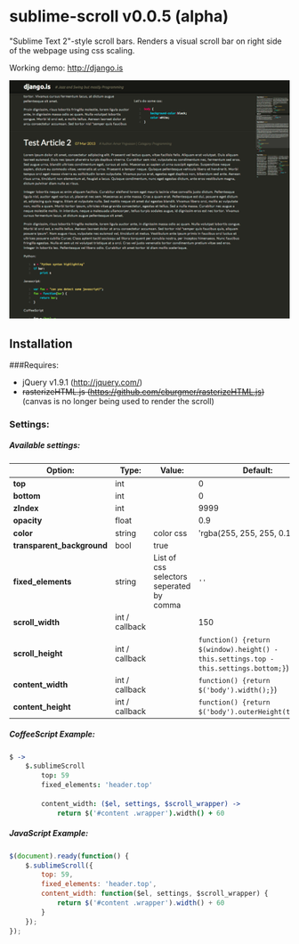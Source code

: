 sublime-scroll v0.0.5 (alpha)
====================

"Sublime Text 2"-style scroll bars. Renders a visual scroll bar on right side of the webpage using css scaling.

Working demo: http://django.is

![django.is screenshot](docs/django.is.png)

## Installation

###Requires:

* jQuery v1.9.1 (http://jquery.com/)
* ~~rasterizeHTML.js (https://github.com/cburgmer/rasterizeHTML.js)~~ (canvas is no longer being used to render the scroll)

### Settings:
##### Available settings:
Option:                    | Type:  | Value: | Default:
-------------------------- | ------ | ------ | --------
__top__                    | int    |        | 0
__bottom__                 | int    |        | 0
__zIndex__                 | int    |        | 9999
__opacity__                | float  |        | 0.9
__color__                  | string | color css | 'rgba(255, 255, 255, 0.1)'
__transparent_background__ | bool   | true
__fixed_elements__         | string | List of css selectors seperated by comma | `''`
__scroll_width__           | int / callback | | 150
__scroll_height__          | int / callback | | `function() {return $(window).height() - this.settings.top - this.settings.bottom;}`)  
__content_width__          | int / callback | | `function() {return $('body').width();}`)  
__content_height__         | int / callback | | `function() {return $('body').outerHeight(true);}`)

##### CoffeeScript Example:
~~~ coffeescript
$ ->
    $.sublimeScroll
        top: 59
        fixed_elements: 'header.top'

        content_width: ($el, settings, $scroll_wrapper) ->
            return $('#content .wrapper').width() + 60
~~~

##### JavaScript Example:
~~~ javascript
$(document).ready(function() {
    $.sublimeScroll({
        top: 59,
        fixed_elements: 'header.top',
        content_width: function($el, settings, $scroll_wrapper) {
            return $('#content .wrapper').width() + 60
        }
    });
});
~~~
